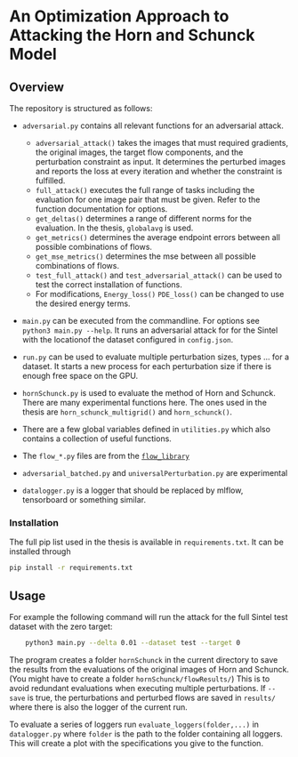 # An Optimization Approach to Attacking the Horn and Schunck Model

## Overview

The repository is structured as follows:

- `adversarial.py` contains all relevant functions for an adversarial attack.

  - `adversarial_attack()` takes the images that must required gradients, the original images, the target flow components, and the perturbation constraint as input. It determines the perturbed images and reports the loss at every iteration and whether the constraint is fulfilled.
  - `full_attack()` executes the full range of tasks including the evaluation for one image pair that must be given. Refer to the function documentation for options.
  - `get_deltas()` determines a range of different norms for the evaluation. In the thesis, `globalavg` is used.
  - `get_metrics()` determines the average endpoint errors between all possible combinations of flows.
  - `get_mse_metrics()` determines the mse between all possible combinations of flows.
  - `test_full_attack()` and `test_adversarial_attack()` can be used to test the correct installation of functions.
  - For modifications, `Energy_loss()` `PDE_loss()` can be changed to use the desired energy terms.

- `main.py` can be executed from the commandline. For options see `python3 main.py --help`. It runs an adversarial attack for for the Sintel with the locationof the dataset configured in `config.json`.

- `run.py` can be used to evaluate multiple perturbation sizes, types ... for a dataset. It starts a new process for each perturbation size if there is enough free space on the GPU.

- `hornSchunck.py` is used to evaluate the method of Horn and Schunck. There are many experimental functions here. The ones used in the thesis are `horn_schunck_multigrid()` and `horn_schunck()`.

- There are a few global variables defined in `utilities.py` which also contains a collection of useful functions.

- The `flow_*.py` files are from the [`flow_library`](https://github.com/cv-stuttgart/flow_library/)

- `adversarial_batched.py` and `universalPerturbation.py` are experimental

- `datalogger.py` is a logger that should be replaced by mlflow, tensorboard or something similar.

### Installation

The full pip list used in the thesis is available in `requirements.txt`. It can be installed through

```bash
pip install -r requirements.txt
```

## Usage

For example the following command will run the attack for the full Sintel test dataset with the zero target:

```bash
    python3 main.py --delta 0.01 --dataset test --target 0
```

The program creates a folder `hornSchunck` in the current directory to save the results from the evaluations of the original images of Horn and Schunck. (You might have to create a folder `hornSchunck/flowResults/`) This is to avoid redundant evaluations when executing multiple perturbations. If `--save` is true, the perturbations and perturbed flows are saved in `results/` where there is also the logger of the current run.

To evaluate a series of loggers run `evaluate_loggers(folder,...)` in `datalogger.py` where `folder` is the path to the folder containing all loggers. This will create a plot with the specifications you give to the function.
